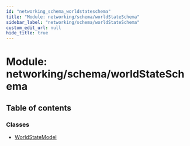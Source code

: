 ```yaml
---
id: "networking_schema_worldstateschema"
title: "Module: networking/schema/worldStateSchema"
sidebar_label: "networking/schema/worldStateSchema"
custom_edit_url: null
hide_title: true
---
```


# Module: networking/schema/worldStateSchema

## Table of contents

### Classes

- [WorldStateModel](../classes/networking_schema_worldstateschema.worldstatemodel.md)
